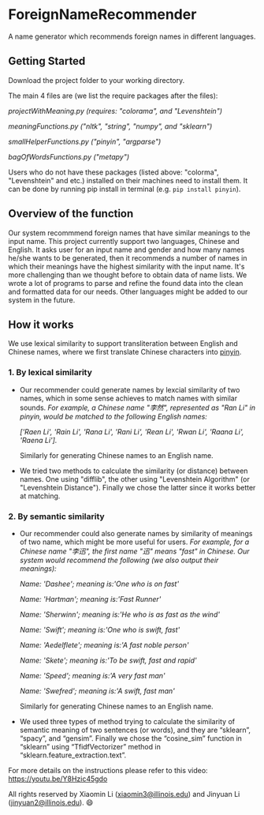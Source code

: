 # ForeignNameRecommender
A name generator which recommends foreign names in different languages.

## Getting Started
Download the project folder to your working directory. 

The main 4 files are (we list the require packages after the files): 
  
  _projectWithMeaning.py (requires: "colorama", and "Levenshtein")_
  
  _meaningFunctions.py ("nltk", "string", "numpy", and "sklearn")_
  
  _smallHelperFunctions.py ("pinyin", "argparse")_
  
  _bagOfWordsFunctions.py ("metapy")_
  
  Users who do not have these packages (listed above: "colorma", "Levenshtein" and etc.) installed on their machines need to install them. It can be done by running pip install in terminal (e.g. `pip install pinyin`).
  
## Overview of the function
  Our system recommmend foreign names that have similar meanings to the input name. This project currently support two languages, Chinese and English. It asks user for an input name and gender and how many names he/she wants to be generated, then it recommends a number of names in which their meanings have the highest similarity with the input name.
   It's more challenging than we thought before to obtain data of name lists. We wrote a lot of programs to parse and refine the found data into the clean and formatted data for our needs. Other languages might be added to our system in the future.

## How it works
  We use lexical similarity to support transliteration between English and Chinese names, where we first translate Chinese characters into [pinyin](https://pypi.org/project/pinyin/).
  
 ### 1. By lexical similarity

  - Our recommender could generate names by lexcial similarity of two names, which in some sense achieves to match names with similar sounds. _For example, a Chinese name "李然", represented as "Ran Li" in pinyin, would be matched to the following English names:_
  
     _['Raen Li', 'Rain Li', 'Rana Li', 'Rani Li', 'Rean Li', 'Rwan Li', 'Raana Li', 'Raena Li']._ 
  
    Similarly for generating Chinese names to an English name.
  
  - We tried two methods to calculate the similarity (or distance) between names. One using "difflib", the other using "Levenshtein Algorithm" (or "Levenshtein Distance"). Finally we chose the latter since it works better at matching.
  
  ### 2. By semantic similarity
  - Our recommender could also generate names by similarity of meanings of two name, which might be more useful for users. _For example, for a Chinese name "李迅", the first name "迅" means "fast" in Chinese. Our system would recommend the following (we also output their meanings):_
  
    _Name: 'Dashee'; meaning is:'One who is on fast'_
    
    _Name: 'Hartman'; meaning is:'Fast Runner'_
    
    _Name: 'Sherwinn'; meaning is:'He who is as fast as the wind'_
    
    _Name: 'Swift'; meaning is:'One who is swift, fast'_
    
    _Name: 'Aedelflete'; meaning is:'A fast noble person'_
    
    _Name: 'Skete'; meaning is:'To be swift, fast and rapid'_
    
    _Name: 'Speed'; meaning is:'A very fast man'_
    
    _Name: 'Swefred'; meaning is:'A swift, fast man'_
   
     Similarly for generating Chinese names to an English name.
   
   - We used three types of method trying to calculate the similarity of semantic meaning of two sentences (or words), and they are “sklearn”, “spacy”, and “gensim”. Finally we chose the “cosine_sim” function in “sklearn” using “TfidfVectorizer” method in “sklearn.feature_extraction.text”. 
  
  For more details on the instructions please refer to this video: https://youtu.be/Y8Hzic45gdo
  
  
  All rights reserved by Xiaomin Li (xiaomin3@illinois.edu) and Jinyuan Li (jinyuan2@illinois.edu).
  😄
